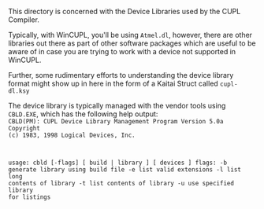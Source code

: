 This directory is concerned with the Device Libraries used by the CUPL Compiler.

Typically, with WinCUPL, you'll be using <code>Atmel.dl</code>, however, there are other libraries out there as part of other software packages which are useful to be aware of in case you are trying to work with a device not supported in WinCUPL.

Further, some rudimentary efforts to understanding the device library format might show up in here in the form of a Kaitai Struct called <code>cupl-dl.ksy</code>

The device library is typically managed with the vendor tools using <code>CBLD.EXE</code>, which has the following help output:
<code>
CBLD(PM): CUPL Device Library Management Program
Version 5.0a
Copyright (c) 1983, 1998 Logical Devices, Inc.

usage: cbld [-flags] [ build | library ] [ devices ]
flags:
          -b   generate library using build file
          -e   list valid extensions
          -l   list long contents of library
          -t   list contents of library
          -u   use specified library for listings
</code>
